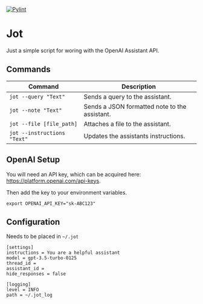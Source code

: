[![Pylint](https://github.com/kyager/jot/actions/workflows/pylint.yml/badge.svg)](https://github.com/kyager/jot/actions/workflows/pylint.yml)

# Jot

Just a simple script for woring with the OpenAI Assistant API.

## Commands

| Command | Description |
| ------- | ----------- |
| `jot --query "Text"` | Sends a query to the assistant. |
| `jot --note "Text"` | Sends a JSON formatted note to the assistant. |
| `jot --file [file_path]` | Attaches a file to the assistant. |
| `jot --instructions "Text"` | Updates the assistants instructions. |

## OpenAI Setup
You will need an API key, which can be acquired here: https://platform.openai.com/api-keys.

Then add the key to your environment variables.

`export OPENAI_API_KEY="sk-ABC123"`

## Configuration
Needs to be placed in `~/.jot`
```.jot
[settings]
instructions = You are a helpful assistant
model = gpt-3.5-turbo-0125
thread_id = 
assistant_id = 
hide_responses = false

[logging]
level = INFO
path = ~/.jot_log
```
